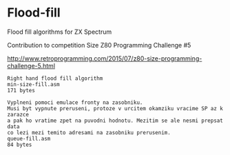 # Flood-fill
Flood fill algorithms for ZX Spectrum

Contribution to competition Size Z80 Programming Challenge #5

http://www.retroprogramming.com/2015/07/z80-size-programming-challenge-5.html

    Right hand flood fill algorithm 
    min-size-fill.asm 
    171 bytes

    Vyplneni pomoci emulace fronty na zasobniku. 
    Musi byt vypnute preruseni, protoze v urcitem okamziku vracime SP az k zarazce 
    a pak ho vratime zpet na puvodni hodnotu. Mezitim se ale nesmi prepsat data 
    co lezi mezi temito adresami na zasobniku prerusenim.
    queue-fill.asm 
    84 bytes
